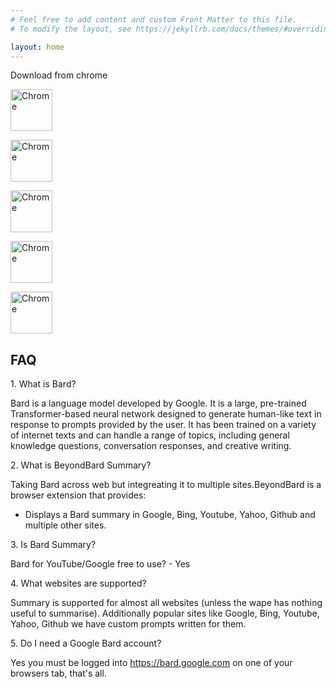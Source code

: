 ```yaml
---
# Feel free to add content and custom Front Matter to this file.
# To modify the layout, see https://jekyllrb.com/docs/themes/#overriding-theme-defaults

layout: home
---
```


Download from chrome 



[link-chrome]: https://chrome.google.com/webstore/detail/ceknbkmhppjloheidfdpmaijdcgofoif/preview?hl=en&authuser=0 'Chrome Web Store'

[<img src="https://user-images.githubusercontent.com/3750161/214147732-c75e96a4-48a4-4b64-b407-c2402e899a75.PNG" height="67" alt="Chrome" valign="middle">][link-chrome]



[link-edge]: https://chrome.google.com/webstore/detail/ceknbkmhppjloheidfdpmaijdcgofoif/preview?hl=en&authuser=0 'Edge Web Store'

[<img src="" height="67" alt="Chrome" valign="middle">][link-chrome]



[link-safari]: https://chrome.google.com/webstore/detail/ceknbkmhppjloheidfdpmaijdcgofoif/preview?hl=en&authuser=0 'Safari Web Store'

[<img src="" height="67" alt="Chrome" valign="middle">][link-chrome]



[link-firefox]: https://chrome.google.com/webstore/detail/ceknbkmhppjloheidfdpmaijdcgofoif/preview?hl=en&authuser=0 'Safari Web Store'

[<img src="" height="67" alt="Chrome" valign="middle">][link-chrome]



[link-opera]: https://chrome.google.com/webstore/detail/cpgpt/cedjhhjppifnfkfkgoflfeddidedofcg?hl=en&authuser=0 'Safari Web Store'

[<img src="" height="67" alt="Chrome" valign="middle">][link-chrome]



FAQ
---

1\. What is Bard?

Bard is a language model developed by Google. It is a large, pre-trained Transformer-based neural network designed to generate human-like text in response to prompts provided by the user. It has been trained on a variety of internet texts and can handle a range of topics, including general knowledge questions, conversation responses, and creative writing.

2\. What is BeyondBard Summary?

Taking Bard across web but integreating it to multiple sites.BeyondBard is a browser extension that provides:

*   Displays a Bard summary in Google, Bing, Youtube, Yahoo, Github and multiple other sites.

3\. Is Bard Summary?

Bard for YouTube/Google free to use? - Yes

4\. What websites are supported?

Summary is supported for almost all websites (unless the wape has nothing useful to summarise). Additionally popular sites like Google, Bing, Youtube, Yahoo, Github we have custom prompts written for them.

5\. Do I need a Google Bard account?

Yes you must be logged into https://bard.google.com on one of your browsers tab, that's all.





